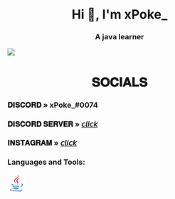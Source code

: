 <h1 align="center">Hi 👋, I'm xPoke_</h1>
<h3 align="center">A java learner</h3>

<img src="https://discord.c99.nl/widget/theme-4/484372334032191509.png">


<h1 align="center">𝐒𝐎𝐂𝐈𝐀𝐋𝐒</h3>
<p align="left">
<h3 align="left">𝐃𝐈𝐒𝐂𝐎𝐑𝐃 » <a align="center">xPoke_#0074</a></h3>
<h3 align="left">𝐃𝐈𝐒𝐂𝐎𝐑𝐃 𝐒𝐄𝐑𝐕𝐄𝐑 » <a href="https://dc.xpoke.space", align="center">𝘤𝘭𝘪𝘤𝘬</a></h3>
<h3 align="left">𝐈𝐍𝐒𝐓𝐀𝐆𝐑𝐀𝐌 » <a href="https://www.instagram.com/xpoke_/", align="center">𝘤𝘭𝘪𝘤𝘬</a></h3>

</p>

<h3 align="left">Languages and Tools:</h3>
<p align="left"> <a href="https://www.java.com" target="_blank" rel="noreferrer"> <img src="https://raw.githubusercontent.com/devicons/devicon/master/icons/java/java-original.svg" alt="java" width="40" height="40"/> </a> </p>
